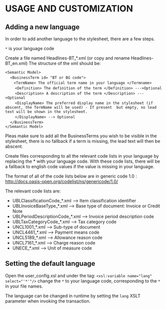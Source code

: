 # USAGE AND CUSTOMIZATION

## Adding a new language
In order to add another language to the stylesheet, there are a few steps.

`*` is your language code

Create a file named Headlines-BT_&ast;.xml (or copy and rename Headlines-BT_en.xml)
The structure of the xml should be:

`<Semantic Model>`<br/>
	&nbsp; &nbsp; `<BusinessTerm id= "BT or BG code">`<br/>
		&nbsp; &nbsp; &nbsp;&nbsp;  `<TermName> The official term name in your language </Termname>`<br/>
		&nbsp; &nbsp; &nbsp; &nbsp; `<Definition> The definition of the term </Definition> --->Optional`<br/>
		&nbsp; &nbsp; &nbsp; &nbsp; `<Description> A description of the term </Description> --->Optional`<br/>
		&nbsp; &nbsp; &nbsp; &nbsp; `<DisplayName> The preferred display name in the stylesheet (if abscent, the TermName will be used) - If present 
		but empty, no lead text will be shown in the stylesheet.` <br/>
	&nbsp; &nbsp; &nbsp; &nbsp; `</DisplayName> --> Optional`<br/>
	&nbsp; &nbsp; `</BusinessTerm>`<br/>
`</Semantic Model>`<br/>

Pleas make sure to add all the BusinessTerms you wish to be visible in the stylesheet, there is no fallback if a term is missing, the lead text will then be abscent.

Create files corresponding to all the relevant code lists in your language by replacing the * with your language code. 
With these code lists, there will be a fallback to english code values if the value is missing in your language.

The format of all of the code lists below are in generic code 1.0 : http://docs.oasis-open.org/codelist/ns/genericode/1.0/

The relevant code lists are:

* UBLClassificationCode_&ast;.xml --> Item classification identifier
* UBLInvoiceBaseType_&ast;.xml --> Base type of document: Invoice or Credit Note
* UBLPeriodDescriptionCode_&ast;.xml --> Invoice period description code
* UBLTaxCategoryCode_&ast;.xml --> Tax category code
* UNCL1001_&ast;.xml --> Sub-type of document
* UNCL4461_&ast;.xml --> Payment means code
* UNCL5189_&ast;.xml --> Allowance reason code
* UNCL7161_&ast;.xml --> Charge reason code
* UNECE_&ast;.xml --> Unit of measure code

## Setting the default language
Open the user_config.xsl and under the tag: `<xsl:variable name="lang" select="'*'"/>` change the `*` to your language code, corresponding to the `*` in your file names.

The language can be changed in runtime by setting the `lang` XSLT parameter when invoking the transaction.
